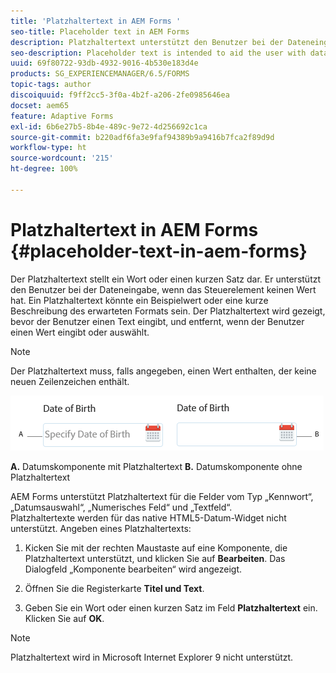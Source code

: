 ```yaml
---
title: 'Platzhaltertext in AEM Forms '
seo-title: Placeholder text in AEM Forms
description: Platzhaltertext unterstützt den Benutzer bei der Dateneingabe, wenn das Steuerelement keinen Wert hat. Das könnte ein Beispielwert oder eine kurze Beschreibung des erwarteten Formats sein.
seo-description: Placeholder text is intended to aid the user with data entry when the control has no value. It could be a sample value or a brief description of the expected format.
uuid: 69f80722-93db-4932-9016-4b530e183d4e
products: SG_EXPERIENCEMANAGER/6.5/FORMS
topic-tags: author
discoiquuid: f9ff2cc5-3f0a-4b2f-a206-2fe0985646ea
docset: aem65
feature: Adaptive Forms
exl-id: 6b6e27b5-8b4e-489c-9e72-4d256692c1ca
source-git-commit: b220adf6fa3e9faf94389b9a9416b7fca2f89d9d
workflow-type: ht
source-wordcount: '215'
ht-degree: 100%

---
```


# Platzhaltertext in AEM Forms {#placeholder-text-in-aem-forms}

Der Platzhaltertext stellt ein Wort oder einen kurzen Satz dar. Er unterstützt den Benutzer bei der Dateneingabe, wenn das Steuerelement keinen Wert hat. Ein Platzhaltertext könnte ein Beispielwert oder eine kurze Beschreibung des erwarteten Formats sein. Der Platzhaltertext wird gezeigt, bevor der Benutzer einen Text eingibt, und entfernt, wenn der Benutzer einen Wert eingibt oder auswählt.

>[!NOTE]
>
>Der Platzhaltertext muss, falls angegeben, einen Wert enthalten, der keine neuen Zeilenzeichen enthält.

![Datumskomponente mit und ohne Platzhaltertext](assets/dat-picker-place-holder-text.png)

**A.** Datumskomponente mit Platzhaltertext **B.** Datumskomponente ohne Platzhaltertext

AEM Forms unterstützt Platzhaltertext für die Felder vom Typ „Kennwort“, „Datumsauswahl“, „Numerisches Feld“ und „Textfeld“.\
Platzhaltertexte werden für das native HTML5-Datum-Widget nicht unterstützt. Angeben eines Platzhaltertexts:

1. Kicken Sie mit der rechten Maustaste auf eine Komponente, die Platzhaltertext unterstützt, und klicken Sie auf **Bearbeiten**. Das Dialogfeld „Komponente bearbeiten“ wird angezeigt.

1. Öffnen Sie die Registerkarte **Titel und Text**.
1. Geben Sie ein Wort oder einen kurzen Satz im Feld **Platzhaltertext** ein. Klicken Sie auf **OK**.

>[!NOTE]
>
>Platzhaltertext wird in Microsoft Internet Explorer 9 nicht unterstützt.
